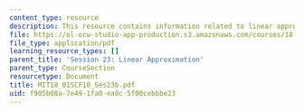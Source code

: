 ```yaml
---
content_type: resource
description: This resource contains information related to linear approximation.
file: https://ol-ocw-studio-app-production.s3.amazonaws.com/courses/18-01sc-single-variable-calculus-fall-2010/f905b08a7e491fa0ea0c5f00cebbbe23_MIT18_01SCF10_Ses23b.pdf
file_type: application/pdf
learning_resource_types: []
parent_title: 'Session 23: Linear Approximation'
parent_type: CourseSection
resourcetype: Document
title: MIT18_01SCF10_Ses23b.pdf
uid: f905b08a-7e49-1fa0-ea0c-5f00cebbbe23
---
```

